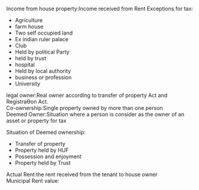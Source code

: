 Income from house property:Income received from Rent
Exceptions for tax:
- Agriculture
- farm house
- Two self occupied land
- Ex indian ruler palace
- Club
- Held by political Party
- held by trust
- hospital
- Held by local authority
- business or profession
- University

legal owner:Real owner according to transfer of property Act and RegistraƟon Act.  
Co-ownership:Single property owned by more than one person  
Deemed Owner:Situation where a person is consider as the owner of an asset or property for tax  

Situation of Deemed ownership:
- Transfer of property
- Property held by HUF
- Possession and enjoyment
- Property held by Trust

Actual Rent:the rent received from the tenant to house owner  
Municipal Rent value:
